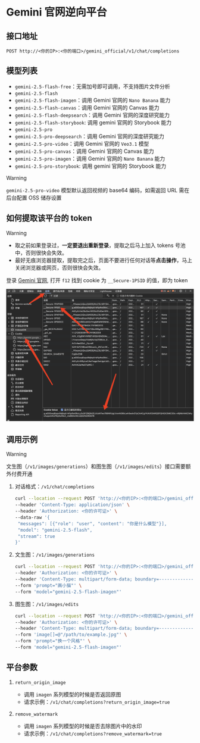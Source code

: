 # Gemini 官网逆向平台

## 接口地址

```curl
POST http://<你的IP>:<你的端口>/gemini_official/v1/chat/completions
```

## 模型列表

- `gemini-2.5-flash-free`：无需加号即可调用，不支持图片文件分析
- `gemini-2.5-flash`
- `gemini-2.5-flash-imagen`：调用 Gemini 官网的 `Nano Banana` 能力
- `gemini-2.5-flash-canvas`：调用 Gemini 官网的 Canvas 能力
- `gemini-2.5-flash-deepsearch`：调用 Gemini 官网的深度研究能力
- `gemini-2.5-flash-storybook`: 调用 gemini 官网的 Storybook 能力
- `gemini-2.5-pro`
- `gemini-2.5-pro-deepsearch`：调用 Gemini 官网的深度研究能力
- `gemini-2.5-pro-video`：调用 Gemini 官网的 `Veo3.1` 模型
- `gemini-2.5-pro-canvas`：调用 Gemini 官网的 Canvas 能力
- `gemini-2.5-pro-imagen`：调用 Gemini 官网的 `Nano Banana` 能力
- `gemini-2.5-pro-storybook`: 调用 gemini 官网的 Storybook 能力

> [!WARNING]
>
> `gemini-2.5-pro-video` 模型默认返回视频的 base64 编码，如需返回 URL 需在后台配置 OSS 储存设置

## 如何提取该平台的 token

> [!WARNING]
>
> - 取之前如果登录过，**一定要退出重新登录**，提取之后马上加入 tokens 号池中，否则很快会失效。
> - 最好无痕浏览器提取，提取完之后，页面不要进行任何对话等**点击操作**，马上关闭浏览器或网页，否则很快会失效。

登录 [Gemini 官网](https://gemini.google.com/), 打开 `f12` 找到 cookie 为 `__Secure-1PSID` 的值，即为 token

![token](/WechatIMG424.jpg)

## 调用示例

> [!WARNING]
>
> 文生图（`/v1/images/generations`）和图生图（`/v1/images/edits`）接口需要额外付费开通

1. 对话格式：`/v1/chat/completions`

   ```bash
   curl --location --request POST 'http://<你的IP>:<你的端口>/gemini_official/v1/chat/completions' \
   --header 'Content-Type: application/json' \
   --header 'Authorization: <你的许可证>' \
   --data-raw '{
    "messages": [{"role": "user", "content": "你是什么模型"}],
    "model": "gemini-2.5-flash",
    "stream": true
   }'
   ```

2. 文生图：`/v1/images/generations`

   ```bash
   curl --location --request POST 'http://<你的IP>:<你的端口>/gemini_official/v1/images/generations' \
   --header 'Authorization: <你的许可证>' \
   --header 'Content-Type: multipart/form-data; boundary=--------------------------961278614886800824879278' \
   --form 'prompt="画小猫"' \
   --form 'model="gemini-2.5-flash-imagen"'
   ```

3. 图生图：`/v1/images/edits`

   ```bash
   curl --location --request POST 'http://<你的IP>:<你的端口>/gemini_official/v1/images/edits' \
   --header 'Authorization: <你的许可证>' \
   --header 'Content-Type: multipart/form-data; boundary=--------------------------961278614886800824879278' \
   --form 'image[]=@"/path/to/example.jpg"' \
   --form 'prompt="换一个风格"' \
   --form 'model="gemini-2.5-flash-imagen"'
   ```

## 平台参数

1. `return_origin_image`

   - 调用 `imagen` 系列模型的时候是否返回原图
   - 请求示例：`/v1/chat/completions?return_origin_image=true`

1. `remove_watermark`

   - 调用 `imagen` 系列模型的时候是否去除图片中的水印
   - 请求示例：`/v1/chat/completions?remove_watermark=true`
